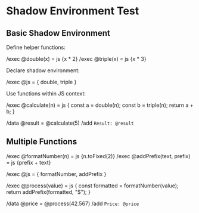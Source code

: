 # Shadow Environment Test

## Basic Shadow Environment

Define helper functions:

/exec @double(x) = js {x * 2}
/exec @triple(x) = js {x * 3}

Declare shadow environment:

/exec @js = { double, triple }

Use functions within JS context:

/exec @calculate(n) = js {
const a = double(n);
const b = triple(n);
return a + b;
}

/data @result = @calculate(5)
/add `Result: @result`

## Multiple Functions

/exec @formatNumber(n) = js {n.toFixed(2)}
/exec @addPrefix(text, prefix) = js {prefix + text}

/exec @js = { formatNumber, addPrefix }

/exec @process(value) = js {
const formatted = formatNumber(value);
return addPrefix(formatted, "$");
}

/data @price = @process(42.567)
/add `Price: @price`